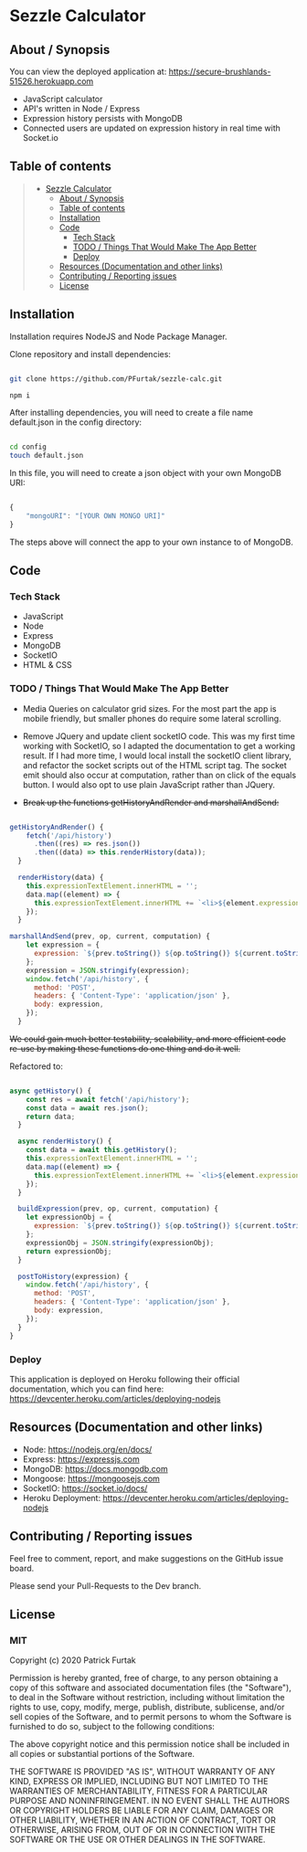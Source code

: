 # Sezzle Calculator

## About / Synopsis

You can view the deployed application at:
https://secure-brushlands-51526.herokuapp.com

- JavaScript calculator
- API's written in Node / Express
- Expression history persists with MongoDB
- Connected users are updated on expression history in real time with Socket.io

## Table of contents

> - [Sezzle Calculator](#sezzle-calculator)
>   - [About / Synopsis](#about--synopsis)
>   - [Table of contents](#table-of-contents)
>   - [Installation](#installation)
>   - [Code](#code)
>     - [Tech Stack](#tech-stack)
>     - [TODO / Things That Would Make The App Better](#todo--things-that-would-make-the-app-better)
>     - [Deploy](#deploy)
>   - [Resources (Documentation and other links)](#resources-documentation-and-other-links)
>   - [Contributing / Reporting issues](#contributing--reporting-issues)
>   - [License](#license)

## Installation

Installation requires NodeJS and Node Package Manager.

Clone repository and install dependencies:

```bash

git clone https://github.com/PFurtak/sezzle-calc.git

npm i

```

After installing dependencies, you will need to create a file name default.json in the config directory:

```bash

cd config
touch default.json

```

In this file, you will need to create a json object with your own MongoDB URI:

```JavaScript

{
    "mongoURI": "[YOUR OWN MONGO URI]"
}

```

The steps above will connect the app to your own instance to of MongoDB.

## Code

### Tech Stack

- JavaScript
- Node
- Express
- MongoDB
- SocketIO
- HTML & CSS

### TODO / Things That Would Make The App Better

- Media Queries on calculator grid sizes. For the most part the app is mobile friendly, but smaller phones do require some lateral scrolling.

- Remove JQuery and update client socketIO code. This was my first time working with SocketIO, so I adapted the documentation to get a working result. If I had more time, I would local install the socketIO client library, and refactor the socket scripts out of the HTML script tag. The socket emit should also occur at computation, rather than on click of the equals button. I would also opt to use plain JavaScript rather than JQuery.

- ~~Break up the functions getHistoryAndRender and marshallAndSend:~~

```javascript

getHistoryAndRender() {
    fetch('/api/history')
      .then((res) => res.json())
      .then((data) => this.renderHistory(data));
  }

  renderHistory(data) {
    this.expressionTextElement.innerHTML = '';
    data.map((element) => {
      this.expressionTextElement.innerHTML += `<li>${element.expression}</li>`;
    });
  }

marshallAndSend(prev, op, current, computation) {
    let expression = {
      expression: `${prev.toString()} ${op.toString()} ${current.toString()} = ${computation.toString()}`,
    };
    expression = JSON.stringify(expression);
    window.fetch('/api/history', {
      method: 'POST',
      headers: { 'Content-Type': 'application/json' },
      body: expression,
    });
  }
```

~~We could gain much better testability, scalability, and more efficient code re-use by making these functions do one thing and do it well.~~

Refactored to:

```javascript

async getHistory() {
    const res = await fetch('/api/history');
    const data = await res.json();
    return data;
  }

  async renderHistory() {
    const data = await this.getHistory();
    this.expressionTextElement.innerHTML = '';
    data.map((element) => {
      this.expressionTextElement.innerHTML += `<li>${element.expression}</li>`;
    });
  }

  buildExpression(prev, op, current, computation) {
    let expressionObj = {
      expression: `${prev.toString()} ${op.toString()} ${current.toString()} = ${computation.toString()}`,
    };
    expressionObj = JSON.stringify(expressionObj);
    return expressionObj;
  }

  postToHistory(expression) {
    window.fetch('/api/history', {
      method: 'POST',
      headers: { 'Content-Type': 'application/json' },
      body: expression,
    });
  }
}

```

### Deploy

This application is deployed on Heroku following their official documentation, which you can find here:
https://devcenter.heroku.com/articles/deploying-nodejs

## Resources (Documentation and other links)

- Node: https://nodejs.org/en/docs/
- Express: https://expressjs.com
- MongoDB: https://docs.mongodb.com
- Mongoose: https://mongoosejs.com
- SocketIO: https://socket.io/docs/
- Heroku Deployment: https://devcenter.heroku.com/articles/deploying-nodejs

## Contributing / Reporting issues

Feel free to comment, report, and make suggestions on the GitHub issue board.

Please send your Pull-Requests to the Dev branch.

## License

### MIT

Copyright (c) 2020 Patrick Furtak

Permission is hereby granted, free of charge, to any person obtaining a copy
of this software and associated documentation files (the "Software"), to deal
in the Software without restriction, including without limitation the rights
to use, copy, modify, merge, publish, distribute, sublicense, and/or sell
copies of the Software, and to permit persons to whom the Software is
furnished to do so, subject to the following conditions:

The above copyright notice and this permission notice shall be included in all
copies or substantial portions of the Software.

THE SOFTWARE IS PROVIDED "AS IS", WITHOUT WARRANTY OF ANY KIND, EXPRESS OR
IMPLIED, INCLUDING BUT NOT LIMITED TO THE WARRANTIES OF MERCHANTABILITY,
FITNESS FOR A PARTICULAR PURPOSE AND NONINFRINGEMENT. IN NO EVENT SHALL THE
AUTHORS OR COPYRIGHT HOLDERS BE LIABLE FOR ANY CLAIM, DAMAGES OR OTHER
LIABILITY, WHETHER IN AN ACTION OF CONTRACT, TORT OR OTHERWISE, ARISING FROM,
OUT OF OR IN CONNECTION WITH THE SOFTWARE OR THE USE OR OTHER DEALINGS IN THE
SOFTWARE.
